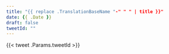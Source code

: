 ```yaml
---
title: "{{ replace .TranslationBaseName "-" " " | title }}"
date: {{ .Date }}
draft: false
tweetId: ""
---
```


{{< tweet .Params.tweetId >}}